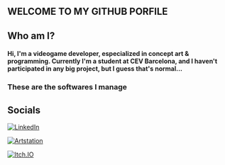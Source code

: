 WELCOME TO MY GITHUB PORFILE
---

## Who am I?

#### Hi, I'm a videogame developer, especialized in concept art & programming. Currently I'm a student at CEV Barcelona, and I haven't participated in any big project, but I guess that's normal...

### These are the softwares I manage




## Socials

[![LinkedIn](https://img.shields.io/badge/LinkedIn-PauMadorell-0077B5?style=for-the-badge&logo=linkedin&logoColor=white&labelColor=101010)](https://www.linkedin.com/in/pau-madorell-taulats-765431224/)  

[![Artstation](https://img.shields.io/badge/Artstation-MiauPadu-0077B5?style=for-the-badge&logo=Artstation&logoColor=blue&labelColor=101010)](https://www.artstation.com/miau_padu)

[![Itch.IO](https://img.shields.io/badge/Itch.io-MiauPadu-0077B5?style=for-the-badge&logo=Itch.io&logoColor=white&labelColor=101010)](https://miau-padu.itch.io/)
